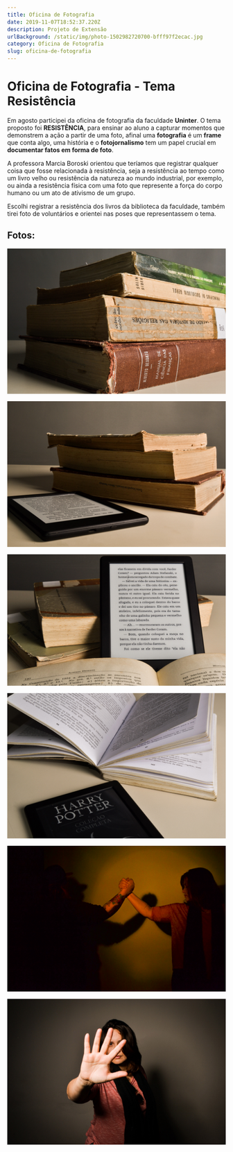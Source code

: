 ```yaml
---
title: Oficina de Fotografia
date: 2019-11-07T18:52:37.220Z
description: Projeto de Extensão
urlBackground: /static/img/photo-1502982720700-bfff97f2ecac.jpg
category: Oficina de Fotografia
slug: oficina-de-fotografia
---
```

# Oficina de Fotografia - Tema Resistência

Em agosto participei da oficina de fotografia da faculdade **Uninter**. O tema proposto foi **RESISTÊNCIA**, para ensinar ao aluno a capturar momentos que demonstrem a ação a partir de uma foto, afinal uma **fotografia** é um **frame** que conta algo, uma história e o **fotojornalismo** tem um papel crucial em **documentar fatos em forma de foto**.

A professora Marcia Boroski orientou que teríamos que registrar qualquer coisa que fosse relacionada à resistência, seja a resistência ao tempo como um livro velho ou resistência da natureza ao mundo industrial, por exemplo, ou ainda a resistência física com uma foto que represente a força do corpo humano ou um ato de ativismo de um grupo.

Escolhi registrar a resistência dos livros da biblioteca da faculdade, também tirei foto de voluntários e orientei nas poses que representassem o tema.

## Fotos:

![Resistência dos Livros](/static/img/dsc_0025.jpg "Foto: Kethlyn Saibert")

![Livros e Kindle](/static/img/dsc_0016.jpg "Foto: Kethlyn Saibert")

![Foto livros e Kindle](/static/img/dsc_0020.jpg "Foto: Kethlyn Saibert")

![Livro e Kindle](/static/img/dsc_0024.jpg "Foto: Kethlyn Saibert")

![União - Resistência](/static/img/dsc_0023.jpg "Foto: Kethlyn Saibert")

![Ato de Resistência](/static/img/dsc_0010.jpg "Foto: Kethlyn Saibert")
